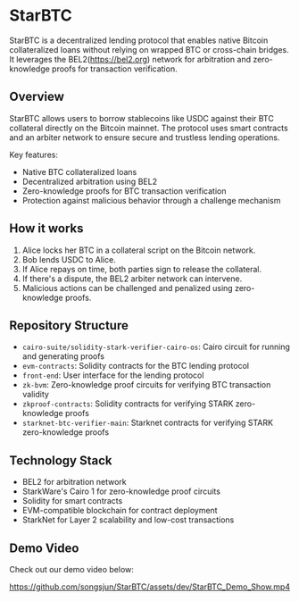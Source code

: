 # StarBTC

StarBTC is a decentralized lending protocol that enables native Bitcoin collateralized loans without relying on wrapped BTC or cross-chain bridges. It leverages the BEL2(https://bel2.org) network for arbitration and zero-knowledge proofs for transaction verification.

## Overview

StarBTC allows users to borrow stablecoins like USDC against their BTC collateral directly on the Bitcoin mainnet. The protocol uses smart contracts and an arbiter network to ensure secure and trustless lending operations.

Key features:
- Native BTC collateralized loans
- Decentralized arbitration using BEL2
- Zero-knowledge proofs for BTC transaction verification
- Protection against malicious behavior through a challenge mechanism

## How it works

1. Alice locks her BTC in a collateral script on the Bitcoin network.
2. Bob lends USDC to Alice.
3. If Alice repays on time, both parties sign to release the collateral.
4. If there's a dispute, the BEL2 arbiter network can intervene.
5. Malicious actions can be challenged and penalized using zero-knowledge proofs.

## Repository Structure

- `cairo-suite/solidity-stark-verifier-cairo-os`: Cairo circuit for running and generating proofs
- `evm-contracts`: Solidity contracts for the BTC lending protocol
- `front-end`: User interface for the lending protocol
- `zk-bvm`: Zero-knowledge proof circuits for verifying BTC transaction validity
- `zkproof-contracts`: Solidity contracts for verifying STARK zero-knowledge proofs
- `starknet-btc-verifier-main`: Starknet contracts for verifying STARK zero-knowledge proofs

## Technology Stack

- BEL2 for arbitration network
- StarkWare's Cairo 1 for zero-knowledge proof circuits
- Solidity for smart contracts
- EVM-compatible blockchain for contract deployment
- StarkNet for Layer 2 scalability and low-cost transactions

## Demo Video

Check out our demo video below:

https://github.com/songsjun/StarBTC/assets/dev/StarBTC_Demo_Show.mp4
